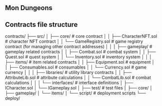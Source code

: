 ## Mon Dungeons

## Contracts file structure

contracts/
├── src/
│ ├── core/ # core contract
│ │ ├── CharacterNFT.sol # character NFT contract
│ │ └── GameRegistry.sol # game registry contract (for managing other contract addresses)
│ │
│ ├── gameplay/ # gameplay related contracts
│ │ ├── Combat.sol # combat system
│ │ ├── Quest.sol # quest system
│ │ └── Inventory.sol # inventory system
│ │
│ ├── items/ # item related contracts
│ │ ├── Equipment.sol # equipment
│ │ ├── Consumables.sol # consumables
│ │ └── Currency.sol # game currency
│ │
│ ├── libraries/ # utility library contracts
│ │ ├── AttributeLib.sol # attribute calculations
│ │ └── CombatLib.sol # combat calculations
│ │
│ └── interfaces/ # interface definitions
│ ├── ICharacter.sol
│ └── IGameplay.sol
│
├── test/ # test files
│ ├── core/
│ ├── gameplay/
│ └── items/
│
└── script/ # deployment scripts
└── deploy/
